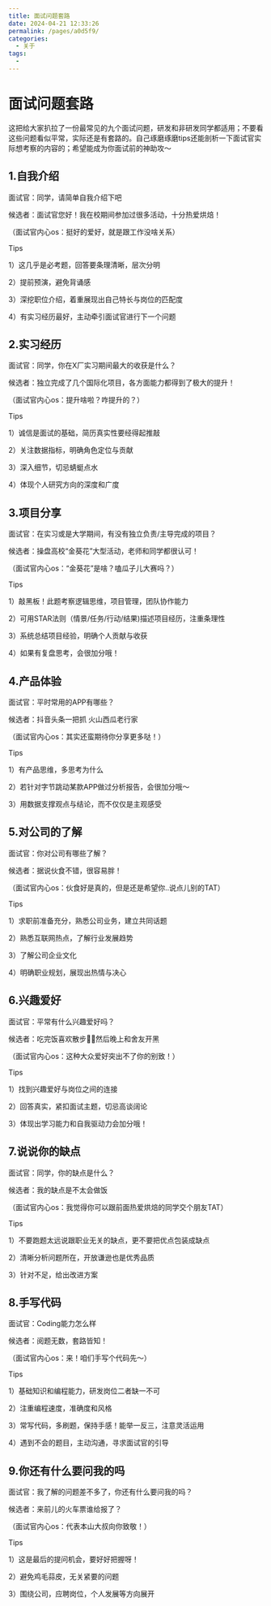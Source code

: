 ```yaml
---
title: 面试问题套路
date: 2024-04-21 12:33:26
permalink: /pages/a0d5f9/
categories:
  - 关于
tags:
  - 
---
```

# 面试问题套路

这把给大家扒拉了一份最常见的九个面试问题，研发和非研发同学都适用；不要看这些问题看似平常，实际还是有套路的。自己琢磨琢磨tips还能剖析一下面试官实际想考察的内容的；希望能成为你面试前的神助攻～

## 1.自我介绍

面试官：同学，请简单自我介绍下吧

候选者：面试官您好！我在校期间参加过很多活动，十分热爱烘焙！

（面试官内心os：挺好的爱好，就是跟工作没啥关系）

Tips

1）这几乎是必考题，回答要条理清晰，层次分明

2）提前预演，避免背诵感

3）深挖职位介绍，着重展现出自己特长与岗位的匹配度

4）有实习经历最好，主动牵引面试官进行下一个问题

## 2.实习经历

面试官：同学，你在X厂实习期间最大的收获是什么？

候选者：独立完成了几个国际化项目，各方面能力都得到了极大的提升！

（面试官内心os：提升啥啦？咋提升的？）

Tips

1）诚信是面试的基础，简历真实性要经得起推敲

2）关注数据指标，明确角色定位与贡献

3）深入细节，切忌蜻蜓点水

4）体现个人研究方向的深度和广度

## 3.项目分享

面试官：在实习或是大学期间，有没有独立负责/主导完成的项目？

候选者：操盘高校“金葵花”大型活动，老师和同学都很认可！

（面试官内心os：“金葵花”是啥？嗑瓜子儿大赛吗？）

Tips

1）敲黑板！此题考察逻辑思维，项目管理，团队协作能力

2）可用STAR法则（情景/任务/行动/结果)描述项目经历，注重条理性

3）系统总结项目经验，明确个人贡献与收获

4）如果有复盘思考，会很加分哦！

## 4.产品体验

面试官：平时常用的APP有哪些？

候选者：抖音头条一把抓 火山西瓜老行家

（面试官内心os：其实还蛮期待你分享更多哒！）

Tips

1）有产品思维，多思考为什么

2）若针对字节跳动某款APP做过分析报告，会很加分哦～

3）用数据支撑观点与结论，而不仅仅是主观感受

## 5.对公司的了解

面试官：你对公司有哪些了解？

候选者：据说伙食不错，很容易胖！

（面试官内心os：伙食好是真的，但是还是希望你..说点儿别的TAT）

Tips

1）求职前准备充分，熟悉公司业务，建立共同话题

2）熟悉互联网热点，了解行业发展趋势

3）了解公司企业文化

4）明确职业规划，展现出热情与决心

## 6.兴趣爱好

面试官：平常有什么兴趣爱好吗？

候选者：吃完饭喜欢散步🚶‍♀️然后晚上和舍友开黑

（面试官内心os：这种大众爱好突出不了你的别致！）

Tips

1）找到兴趣爱好与岗位之间的连接

2）回答真实，紧扣面试主题，切忌高谈阔论

3）体现出学习能力和自我驱动力会加分哦！

## 7.说说你的缺点

面试官：同学，你的缺点是什么？

候选者：我的缺点是不太会做饭

（面试官内心os：我觉得你可以跟前面热爱烘焙的同学交个朋友TAT）

Tips

1）不要跑题太远说跟职业无关的缺点，更不要把优点包装成缺点

2）清晰分析问题所在，开放谦逊也是优秀品质

3）针对不足，给出改进方案

## 8.手写代码

面试官：Coding能力怎么样

候选者：阅题无数，套路皆知！

（面试官内心os：来！咱们手写个代码先～）

Tips

1）基础知识和编程能力，研发岗位二者缺一不可

2）注重编程速度，准确度和风格

3）常写代码，多刷题，保持手感！能举一反三，注意灵活运用

4）遇到不会的题目，主动沟通，寻求面试官的引导

## 9.你还有什么要问我的吗

面试官：我了解的问题差不多了，你还有什么要问我的吗？

候选者：来前儿的火车票谁给报了？

（面试官内心os：代表本山大叔向你致敬！）

Tips

1）这是最后的提问机会，要好好把握呀！

2）避免鸡毛蒜皮，无关紧要的问题

3）围绕公司，应聘岗位，个人发展等方向展开
